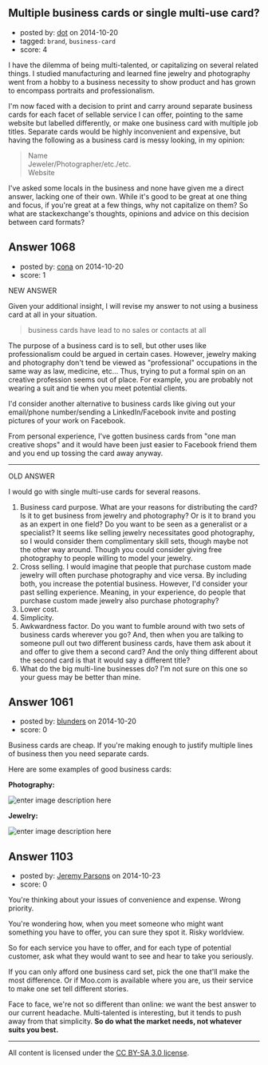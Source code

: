 ## Multiple business cards or single multi-use card?

- posted by: [dot](https://stackexchange.com/users/5200690/dot) on 2014-10-20
- tagged: `brand`, `business-card`
- score: 4

I have the dilemma of being multi-talented, or capitalizing on several related things. I studied manufacturing and learned fine jewelry and photography went from a hobby to a business necessity to show product and has grown to encompass portraits and professionalism.

I'm now faced with a decision to print and carry around separate business cards for each facet of sellable service I can offer, pointing to the same website but labelled differently, or make one business card with multiple job titles. Separate cards would be highly inconvenient and expensive, but having the following as a business card is messy looking, in my opinion:

> Name  
> Jeweler/Photographer/etc./etc.  
>Website  

I've asked some locals in the business and none have given me a direct answer, lacking one of their own. While it's good to be great at one thing and focus, if you're great at a few things, why not capitalize on them? So what are stackexchange's thoughts, opinions and advice on this decision between card formats?


## Answer 1068

- posted by: [cona](https://stackexchange.com/users/4795221/cona) on 2014-10-20
- score: 1

NEW ANSWER

Given your additional insight, I will revise my answer to not using a business card at all in your situation. 

> business cards have lead to no sales or contacts at all

The purpose of a business card is to sell, but other uses like professionalism could be argued in certain cases. However, jewelry making and photography don't tend be viewed as "professional" occupations in the same way as law, medicine, etc... Thus, trying to put a formal spin on an creative profession seems out of place. For example, you are probably not wearing a suit and tie when you meet potential clients. 

I'd consider another alternative to business cards like giving out your email/phone number/sending a LinkedIn/Facebook invite and posting pictures of your work on Facebook. 

From personal experience, I've gotten business cards from "one man creative shops" and it would have been just easier to Facebook friend them and you end up tossing the card away anyway. 

----
OLD ANSWER

I would go with single multi-use cards for several reasons.

 1. Business card purpose. What are your reasons for distributing the card? Is it to get business from jewelry and photography? Or is it to brand you as an expert in one field? Do you want to be seen as a generalist or a specialist? It seems like selling jewelry necessitates good photography, so I would consider them complimentary skill sets, though maybe not the other way around. Though you could consider giving free photography to people willing to model your jewelry.
 2. Cross selling. I would imagine that people that purchase custom made jewelry will often purchase photography and vice versa. By including both, you increase the potential business. However, I'd consider your past selling experience. Meaning, in your experience, do people that purchase custom made jewelry also purchase photography?
 3. Lower cost.
 4. Simplicity.
 5. Awkwardness factor. Do you want to fumble around with two sets of business cards wherever you go? And, then when you are talking to someone pull out two different business cards, have them ask about it and offer to give them a second card? And the only thing different about the second card is that it would say a different title?
 6. What do the big multi-line businesses do? I'm not sure on this one so your guess may be better than mine.


## Answer 1061

- posted by: [blunders](https://stackexchange.com/users/216182/blunders) on 2014-10-20
- score: 0

<p>Business cards are cheap. If you're making enough to justify multiple lines of business then you need separate cards. </p>

<p>Here are some examples of good business cards:</p>

<p><strong>Photography:</strong></p>

<p><img src="https://i.stack.imgur.com/WFSk1.jpg" alt="enter image description here"></p>

<p><strong>Jewelry:</strong></p>

<p><img src="https://i.stack.imgur.com/KJtbc.jpg" alt="enter image description here"></p>



## Answer 1103

- posted by: [Jeremy Parsons](https://stackexchange.com/users/497810/jeremy-parsons) on 2014-10-23
- score: 0

You're thinking about your issues of convenience and expense. Wrong priority.

You're wondering how, when you meet someone who might want something you have to offer, you can sure they spot it. Risky worldview.

So for each service you have to offer, and for each type of potential customer, ask what they would want to see and hear to take you seriously.

If you can only afford one business card set, pick the one that'll make the most difference. Or if Moo.com is available where you are, us their service to make one set tell different stories.

Face to face, we're not so different than online: we want the best answer to our current headache. Multi-talented is interesting, but it tends to push away from that simplicity. **So do what the market needs, not whatever suits you best.**



---

All content is licensed under the [CC BY-SA 3.0 license](https://creativecommons.org/licenses/by-sa/3.0/).
